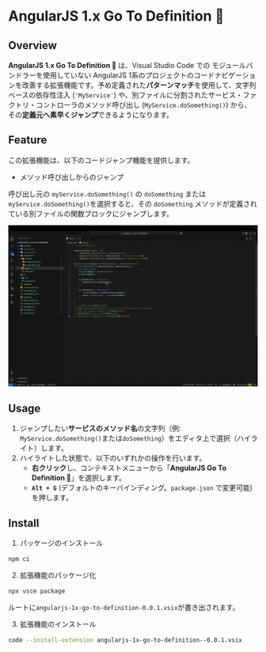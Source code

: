 # AngularJS 1.x Go To Definition 🚀

## Overview

**AngularJS 1.x Go To Definition 🚀** は、Visual Studio Code での モジュールバンドラーを使用していない AngularJS 1系のプロジェクトのコードナビゲーションを改善する拡張機能です。予め定義された**パターンマッチ**を使用して、文字列ベースの依存性注入 (`'MyService'`) や、別ファイルに分割されたサービス・ファクトリ・コントローラのメソッド呼び出し (`MyService.doSomething()`) から、その**定義元へ素早くジャンプ**できるようになります。

## Feature

この拡張機能は、以下のコードジャンプ機能を提供します。

- メソッド呼び出しからのジャンプ

呼び出し元の `myService.doSomething()` の `doSomething` または`myService.doSomething()`を選択すると、その `doSomething` メソッドが定義されている別ファイルの関数ブロックにジャンプします。

<img src="./src/assets/guide.gif" />

## Usage

1.  ジャンプしたい**サービスのメソッド名**の文字列（例: `MyService.doSomething()`または`doSomething`）をエディタ上で選択（ハイライト）します。
2.  ハイライトした状態で、以下のいずれかの操作を行います。
    - **右クリック**し、コンテキストメニューから「**AngularJS Go To Definition 🚀**」を選択します。
    - **`Alt + G`** (デフォルトのキーバインディング。`package.json` で変更可能) を押します。

## Install

1. パッケージのインストール

```bash
npm ci
```

2. 拡張機能のパッケージ化

```bash
npx vsce package
```

ルートに`angularjs-1x-go-to-definition-0.0.1.vsix`が書き出されます。

3.  拡張機能のインストール

```bash
code --install-extension angularjs-1x-go-to-definition--0.0.1.vsix
```
